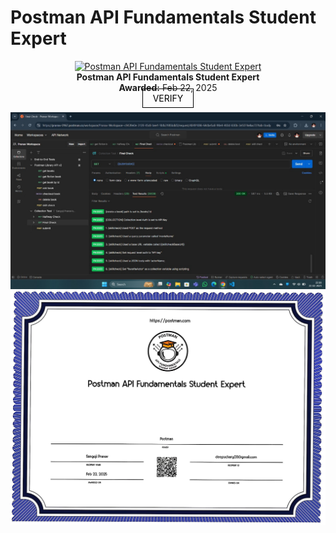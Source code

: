 # Postman API Fundamentals Student Expert
<p align="center">
    <a href="https://api.badgr.io/public/assertions/Ok8aEKPcS-m-h0woGhJoEQ?identity__email=deepuchary03%40gmail.com">
        <img width="120px" height="120px" src="https://api.badgr.io/public/assertions/Ok8aEKPcS-m-h0woGhJoEQ/image" alt="Postman API Fundamentals Student Expert">
    </a>
    <br>
    <strong>Postman API Fundamentals Student Expert</strong>
    <br>
    <strong>Awarded:</strong> Feb 22, 2025
    <br>
    <a href="https://badgecheck.io?url=https%3A%2F%2Fapi.badgr.io%2Fpublic%2Fassertions%2FOk8aEKPcS-m-h0woGhJoEQ%3Fidentity__email%3Ddeepuchary03%2540gmail.com&amp;identity__email=deepuchary03%40gmail.com" style="border: solid 1px black; padding: 6px 16px; text-decoration: none; color: black;">VERIFY</a>
</p>

![](./postman2.jpg)
![](./postman1.jpg)
